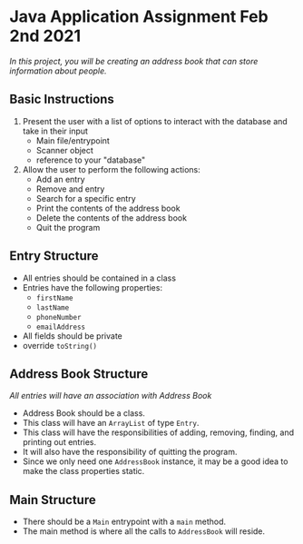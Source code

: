 # Java Application Assignment Feb 2nd 2021

_In this project, you will be creating an address book that can store information about people._


## Basic Instructions

1. Present the user with a list of options to interact with the database and take in their input
    - Main file/entrypoint
    - Scanner object
    - reference to your "database"
2. Allow the user to perform the following actions:
    - Add an entry
    - Remove and entry
    - Search for a specific entry
    - Print the contents of the address book
    - Delete the contents of the address book
    - Quit the program
    
## Entry Structure
- All entries should be contained in a class
- Entries have the following properties:
    - `firstName`
    - `lastName`
    - `phoneNumber`
    - `emailAddress`
- All fields should be private
- override `toString()`

## Address Book Structure

_All entries will have an association with Address Book_

- Address Book should be a class.
- This class will have an `ArrayList` of type `Entry`.
- This class will have the responsibilities of adding, removing, finding, and printing out entries.
- It will also have the responsibility of quitting the program.
- Since we only need one `AddressBook` instance, it may be a good idea to make the class properties static. 

## Main Structure

- There should be a `Main` entrypoint with a `main` method.
- The main method is where all the calls to `AddressBook` will reside.